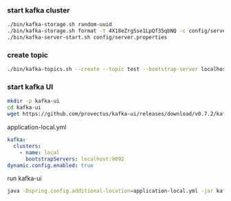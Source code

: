 



### start kafka cluster
```bash
./bin/kafka-storage.sh random-uuid
./bin/kafka-storage.sh format -t 4X18eZrgSse1LpQf35qbNQ -c config/server.properties
./bin/kafka-server-start.sh config/server.properties
```


### create topic
```bash
./bin/kafka-topics.sh --create --topic test --bootstrap-server localhost:9092 --partitions 1 --replication-factor 1
```


### start kafka UI
```bash
mkdir -p kafka-ui
cd kafka-ui
wget https://github.com/provectus/kafka-ui/releases/download/v0.7.2/kafka-ui-api-v0.7.2.jar
```

application-local.yml
```yml
kafka:
  clusters:
    - name: local
      bootstrapServers: localhost:9092
dynamic.config.enabled: true
```

run kafka-ui
```bash
java -Dspring.config.additional-location=application-local.yml -jar kafka-ui-api-v0.7.2.jar
```

